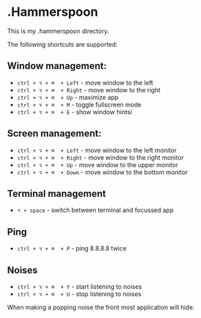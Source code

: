 # .Hammerspoon

This is my .hammerspoon directory.

The following shortcuts are supported:

## Window management:
- `ctrl + ⌥ + ⌘  + Left`  - move window to the left
- `ctrl + ⌥ + ⌘  + Right` - move window to the right
- `ctrl + ⌥ + ⌘  + Up` - maximize app
- `ctrl + ⌥ + ⌘  + M` - toggle fullscreen mode
- `ctrl + ⌥ + ⌘  + E` - show window hintsi

## Screen management:
- `ctrl + ⌥ + ⌘  + Left`  - move window to the left monitor
- `ctrl + ⌥ + ⌘  + Right`  - move window to the right monitor
- `ctrl + ⌥ + ⌘  + Up`  - move window to the upper monitor
- `ctrl + ⌥ + ⌘  + Down`  - move window to the bottom monitor

## Terminal management
- `⌥ + space` - switch between terminal and focussed app

## Ping
- `ctrl + ⌥ + ⌘  + P` - ping 8.8.8.8 twice

## Noises
- `ctrl + ⌥ + ⌘  + Y` - start listening to noises
- `ctrl + ⌥ + ⌘  + U` - stop listening to noises

When making a popping noise the front most application will hide.
